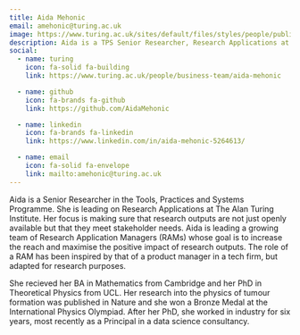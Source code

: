 ```yaml
---
title: Aida Mehonic
email: amehonic@turing.ac.uk
image: https://www.turing.ac.uk/sites/default/files/styles/people/public/2018-07/aida-mehonic_381x366.jpg
description: Aida is a TPS Senior Researcher, Research Applications at The Alan Turing Institute.
social:
  - name: turing
    icon: fa-solid fa-building
    link: https://www.turing.ac.uk/people/business-team/aida-mehonic

  - name: github
    icon: fa-brands fa-github
    link: https://github.com/AidaMehonic

  - name: linkedin
    icon: fa-brands fa-linkedin
    link: https://www.linkedin.com/in/aida-mehonic-5264613/

  - name: email
    icon: fa-solid fa-envelope
    link: mailto:amehonic@turing.ac.uk
---
```


Aida is a Senior Researcher in the Tools, Practices and Systems Programme. She is leading on Research Applications at The Alan Turing Institute. Her focus is making sure that research outputs are not just openly available but that they meet stakeholder needs. Aida is leading a growing team of Research Application Managers (RAMs) whose goal is to increase the reach and maximise the positive impact of research outputs. The role of a RAM has been inspired by that of a product manager in a tech firm, but adapted for research purposes.

She recieved her BA in Mathematics from Cambridge and her PhD in Theoretical Physics from UCL. Her research into the physics of tumour formation was published in Nature and she won a Bronze Medal at the International Physics Olympiad. After her PhD, she worked in industry for six years, most recently as a Principal in a data science consultancy.
